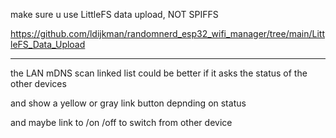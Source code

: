 
make sure u use LittleFS data upload, NOT SPIFFS

https://github.com/ldijkman/randomnerd_esp32_wifi_manager/tree/main/LittleFS_Data_Upload

---

the LAN mDNS scan linked list could be better if it asks the status of the other devices

and show a yellow or gray link button depnding on status

and maybe link to /on /off to switch from other device

